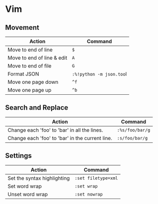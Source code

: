 # Vim

## Movement

| Action                     | Command                  |
| -------------------------- | ------------------------ |
| Move to end of line        | `$`                      |
| Move to end of line & edit | `A`                      |
| Move to end of file        | `G`                      |
| Format JSON                | `:%!python -m json.too`l |
| Move one page down         | `^f`                     |
| Move one page up           | `^b`                     |

## Search and Replace

| Action                                          | Command         |
| ----------------------------------------------- | --------------- |
| Change each 'foo' to 'bar' in all the lines.    | `:%s/foo/bar/g` |
| Change each 'foo' to 'bar' in the current line. | `:s/foo/bar/g`  |

## Settings

| Action                      | Command             |
| --------------------------- | ------------------- |
| Set the syntax highlighting | `:set filetype=xml` |
| Set word wrap               | `:set wrap`         |
| Unset word wrap             | `:set nowrap`       |

